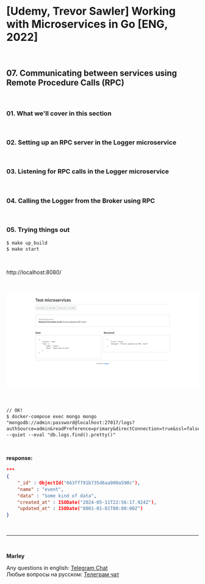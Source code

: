 # [Udemy, Trevor Sawler] Working with Microservices in Go [ENG, 2022]

<br/>

## 07. Communicating between services using Remote Procedure Calls (RPC)

<br/>

### 01. What we'll cover in this section

<br/>

### 02. Setting up an RPC server in the Logger microservice

<br/>

### 03. Listening for RPC calls in the Logger microservice

<br/>

### 04. Calling the Logger from the Broker using RPC

<br/>

### 05. Trying things out

```
$ make up_build
$ make start
```

<br/>

http://localhost:8080/

<br/>

![Application](/img/pic-m07-img01.png)

<br/>

```
// OK!
$ docker-compose exec mongo mongo "mongodb://admin:password@localhost:27017/logs?authSource=admin&readPreference=primary&directConnection=true&ssl=false" --quiet --eval "db.logs.find().pretty()"
```

<br/>

**response:**

```json
***
{
	"_id" : ObjectId("663ff791b735d6aa900a590c"),
	"name" : "event",
	"data" : "Some kind of data",
	"created_at" : ISODate("2024-05-11T22:56:17.924Z"),
	"updated_at" : ISODate("0001-01-01T00:00:00Z")
}
```

<br/>

---

<br/>

**Marley**

Any questions in english: <a href="https://jsdev.org/chat/">Telegram Chat</a>  
Любые вопросы на русском: <a href="https://jsdev.ru/chat/">Телеграм чат</a>
